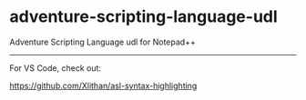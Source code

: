 # adventure-scripting-language-udl
 Adventure Scripting Language udl for Notepad++

---
For VS Code, check out:

https://github.com/Xlithan/asl-syntax-highlighting
